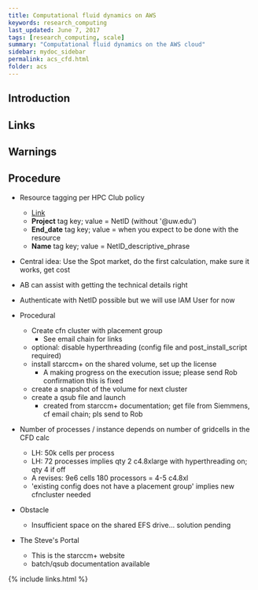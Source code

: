 ```yaml
---
title: Computational fluid dynamics on AWS
keywords: research_computing
last_updated: June 7, 2017
tags: [research_computing, scale]
summary: "Computational fluid dynamics on the AWS cloud"
sidebar: mydoc_sidebar
permalink: acs_cfd.html
folder: acs
---
```


## Introduction 

## Links

## Warnings

## Procedure

- Resource tagging per HPC Club policy
  - [Link](https://cloudmaven.github.io/documentation/ccs_student_research.html)
  - **Project** tag key; value = NetID (without '@uw.edu')
  - **End_date** tag key; value = when you expect to be done with the resource
  - **Name** tag key; value = NetID_descriptive_phrase


- Central idea: Use the Spot market, do the first calculation, make sure it works, get cost


- AB can assist with getting the technical details right


- Authenticate with NetID possible but we will use IAM User for now


- Procedural
  - Create cfn cluster with placement group
    - See email chain for links
  - optional: disable hyperthreading (config file and post_install_script required)
  - install starccm+ on the shared volume, set up the license
    - A making progress on the execution issue; please send Rob confirmation this is fixed
  - create a snapshot of the volume for next cluster
  - create a qsub file and launch
    - created from starccm+ documentation; get file from Siemmens, cf email chain; pls send to Rob


- Number of processes / instance depends on number of gridcells in the CFD calc
  - LH: 50k cells per process
  - LH: 72 processes implies qty 2 c4.8xlarge with hyperthreading on; qty 4 if off
  - A revises: 9e6 cells 180 processors = 4-5 c4.8xl
  - 'existing config does not have a placement group' implies new cfncluster needed


- Obstacle
  - Insufficient space on the shared EFS drive... solution pending

- The Steve's Portal
  - This is the starccm+ website
  - batch/qsub documentation available


{% include links.html %}
